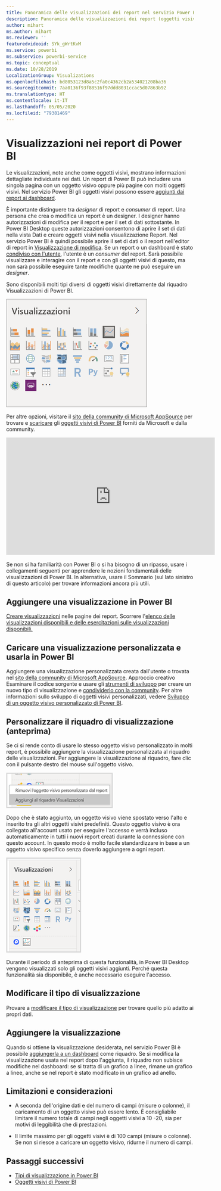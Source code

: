 ```yaml
---
title: Panoramica delle visualizzazioni dei report nel servizio Power BI e in Power BI Desktop
description: Panoramica delle visualizzazioni dei report (oggetti visivi) in Microsoft Power BI.
author: mihart
ms.author: mihart
ms.reviewer: ''
featuredvideoid: SYk_gWrtKvM
ms.service: powerbi
ms.subservice: powerbi-service
ms.topic: conceptual
ms.date: 10/28/2019
LocalizationGroup: Visualizations
ms.openlocfilehash: bd8053123d8a5c2fa0c4362cb2a534021208ba36
ms.sourcegitcommit: 7aa0136f93f88516f97ddd8031ccac5d07863b92
ms.translationtype: HT
ms.contentlocale: it-IT
ms.lasthandoff: 05/05/2020
ms.locfileid: "79381469"
---
```

# <a name="visualizations-in-power-bi-reports"></a>Visualizzazioni nei report di Power BI

Le visualizzazioni, note anche come oggetti visivi, mostrano informazioni dettagliate individuate nei dati. Un report di Power BI può includere una singola pagina con un oggetto visivo oppure più pagine con molti oggetti visivi. Nel servizio Power BI gli oggetti visivi possono essere [aggiunti dai report ai dashboard](../service-dashboard-pin-tile-from-report.md).

È importante distinguere tra *designer* di report e *consumer* di report.  Una persona che crea o modifica un report è un designer.  I designer hanno autorizzazioni di modifica per il report e per il set di dati sottostante. In Power BI Desktop queste autorizzazioni consentono di aprire il set di dati nella vista Dati e creare oggetti visivi nella visualizzazione Report. Nel servizio Power BI è quindi possibile aprire il set di dati o il report nell'editor di report in [Visualizzazione di modifica](../consumer/end-user-reading-view.md). Se un report o un dashboard è stato [condiviso con l'utente](../consumer/end-user-shared-with-me.md), l'utente è un *consumer* del report. Sarà possibile visualizzare e interagire con il report e con gli oggetti visivi di questo, ma non sarà possibile eseguire tante modifiche quante ne può eseguire un *designer*.

Sono disponibili molti tipi diversi di oggetti visivi direttamente dal riquadro Visualizzazioni di Power BI.

![riquadro con icone per ogni tipo di visualizzazione](media/power-bi-report-visualizations/power-bi-icons.png)

Per altre opzioni, visitare il [sito della community di Microsoft AppSource](https://appsource.microsoft.com) per trovare e [scaricare](https://appsource.microsoft.com/marketplace/apps?page=1&product=power-bi-visuals) gli [oggetti visivi di Power BI](../developer/visuals/custom-visual-develop-tutorial.md) forniti da Microsoft e dalla community.

<iframe width="560" height="315" src="https://www.youtube.com/embed/SYk_gWrtKvM?list=PL1N57mwBHtN0JFoKSR0n-tBkUJHeMP2cP" frameborder="0" allowfullscreen></iframe>


Se non si ha familiarità con Power BI o si ha bisogno di un ripasso, usare i collegamenti seguenti per apprendere le nozioni fondamentali delle visualizzazioni di Power BI.  In alternativa, usare il Sommario (sul lato sinistro di questo articolo) per trovare informazioni ancora più utili.

## <a name="add-a-visualization-in-power-bi"></a>Aggiungere una visualizzazione in Power BI

[Creare visualizzazioni](power-bi-report-add-visualizations-i.md) nelle pagine dei report. Scorrere l'[elenco delle visualizzazioni disponibili e delle esercitazioni sulle visualizzazioni disponibili.](power-bi-visualization-types-for-reports-and-q-and-a.md) 

## <a name="upload-a-custom-visualization-and-use-it-in-power-bi"></a>Caricare una visualizzazione personalizzata e usarla in Power BI

Aggiungere una visualizzazione personalizzata creata dall'utente o trovata nel [sito della community di Microsoft AppSource](https://appsource.microsoft.com/marketplace/apps?product=power-bi-visuals). Approccio creativo Esaminare il codice sorgente e usare gli [strumenti di sviluppo](../developer/visuals/custom-visual-develop-tutorial.md) per creare un nuovo tipo di visualizzazione e [condividerlo con la community](../developer/visuals/office-store.md). Per altre informazioni sullo sviluppo di oggetti visivi personalizzati, vedere [Sviluppo di un oggetto visivo personalizzato di Power BI](../developer/visuals/custom-visual-develop-tutorial.md).

## <a name="personalize-your-visualization-pane-preview"></a>Personalizzare il riquadro di visualizzazione (anteprima)

Se ci si rende conto di usare lo stesso oggetto visivo personalizzato in molti report, è possibile aggiungere la visualizzazione personalizzata al riquadro delle visualizzazioni. Per aggiungere la visualizzazione al riquadro, fare clic con il pulsante destro del mouse sull'oggetto visivo.

![Pin to visualization pane (Aggiungi a riquadro delle visualizzazioni)](media/power-bi-report-visualizations/power-bi-pin-custom-visual-option.png)

Dopo che è stato aggiunto, un oggetto visivo viene spostato verso l'alto e inserito tra gli altri oggetti visivi predefiniti. Questo oggetto visivo è ora collegato all'account usato per eseguire l'accesso e verrà incluso automaticamente in tutti i nuovi report creati durante la connessione con questo account. In questo modo è molto facile standardizzare in base a un oggetto visivo specifico senza doverlo aggiungere a ogni report.

![Riquadro delle visualizzazioni personalizzato](media/power-bi-report-visualizations/power-bi-personalized-visualization-pane.png)

Durante il periodo di anteprima di questa funzionalità, in Power BI Desktop vengono visualizzati solo gli oggetti visivi aggiunti. Perché questa funzionalità sia disponibile, è anche necessario eseguire l'accesso.

## <a name="change-the-visualization-type"></a>Modificare il tipo di visualizzazione

Provare a [modificare il tipo di visualizzazione](power-bi-report-change-visualization-type.md) per trovare quello più adatto ai propri dati.

## <a name="pin-the-visualization"></a>Aggiungere la visualizzazione

Quando si ottiene la visualizzazione desiderata, nel servizio Power BI è possibile [aggiungerla a un dashboard](../service-dashboard-pin-tile-from-report.md) come riquadro. Se si modifica la visualizzazione usata nel report dopo l'aggiunta, il riquadro non subisce modifiche nel dashboard: se si tratta di un grafico a linee, rimane un grafico a linee, anche se nel report è stato modificato in un grafico ad anello.

## <a name="limitations-and-considerations"></a>Limitazioni e considerazioni
- A seconda dell'origine dati e del numero di campi (misure o colonne), il caricamento di un oggetto visivo può essere lento.  È consigliabile limitare il numero totale di campi negli oggetti visivi a 10 -20, sia per motivi di leggibilità che di prestazioni. 

- Il limite massimo per gli oggetti visivi è di 100 campi (misure o colonne). Se non si riesce a caricare un oggetto visivo, ridurne il numero di campi.   

## <a name="next-steps"></a>Passaggi successivi

* [Tipi di visualizzazione in Power BI](power-bi-visualization-types-for-reports-and-q-and-a.md)
* [Oggetti visivi di Power BI](../developer/visuals/power-bi-custom-visuals.md)

